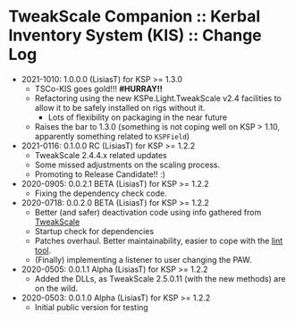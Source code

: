 # TweakScale Companion :: Kerbal Inventory System (KIS) :: Change Log

* 2021-1010: 1.0.0.0 (LisiasT) for KSP >= 1.3.0
	+ TSCo-KIS goes gold!!! **#HURRAY!!**
	+ Refactoring using the new KSPe.Light.TweakScale v2.4 facilities to allow it to be safely installed on rigs without it.
		+ Lots of flexibility on packaging in the near future
	+ Raises the bar to 1.3.0 (something is not coping well on KSP > 1.10, apparently something related to `KSPField`)
* 2021-0116: 0.1.0.0 RC (LisiasT) for KSP >= 1.2.2
	+ TweakScale 2.4.4.x related updates
	+ Some missed adjustments on the scaling process.
	+ Promoting to Release Candidate!! :)
* 2020-0905: 0.0.2.1 BETA (LisiasT) for KSP >= 1.2.2
	+ Fixing the dependency check code.
* 2020-0718: 0.0.2.0 BETA (LisiasT) for KSP >= 1.2.2
	+ Better (and safer) deactivation code using info gathered from [TweakScale](https://github.com/net-lisias-ksp/TweakScale/issues/125)
	+ Startup check for dependencies
	+ Patches overhaul. Better maintainability, easier to cope with the [lint tool](https://github.com/net-lisias-ksp/ksp-tools-public). 
	+ (Finally) implementing a listener to user changing the PAW.
* 2020-0505: 0.0.1.1 Alpha (LisiasT) for KSP >= 1.2.2
	+ Added the DLLs, as TweakScale 2.5.0.11 (with the new methods) are on the wild.
* 2020-0503: 0.0.1.0 Alpha (LisiasT) for KSP >= 1.2.2
	+ Initial public version for testing 
